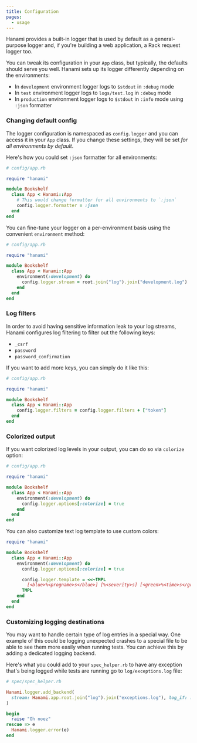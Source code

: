 ```yaml
---
title: Configuration
pages:
  - usage
---
```


Hanami provides a built-in logger that is used by default as a general-purpose logger and, if you're building a web application, a Rack request logger too.

You can tweak its configuration in your `App` class, but typically, the defaults should serve you well. Hanami sets up its logger differently depending on the environments:

- In `development` environment logger logs to `$stdout` in `:debug` mode
- In `test` environment logger logs to `logs/test.log` in `:debug` mode
- In `production` environment logger logs to `$stdout` in `:info` mode using `:json` formatter

### Changing default config

The logger configuration is namespaced as `config.logger` and you can access it in your `App` class. If you change these settings, they will be set _for all environments by default_.

Here's how you could set `:json` formatter for all environments:

```ruby
# config/app.rb

require "hanami"

module Bookshelf
  class App < Hanami::App
    # This would change formatter for all environments to `:json`
    config.logger.formatter = :json
  end
end
```

You can fine-tune your logger on a per-environment basis using the convenient `environment` method:

```ruby
# config/app.rb

require "hanami"

module Bookshelf
  class App < Hanami::App
    environment(:development) do
      config.logger.stream = root.join("log").join("development.log")
    end
  end
end
```

### Log filters

In order to avoid having sensitive information leak to your log streams, Hanami configures log filtering to filter out the following keys:

- `_csrf`
- `password`
- `password_confirmation`

If you want to add more keys, you can simply do it like this:

```ruby
# config/app.rb

require "hanami"

module Bookshelf
  class App < Hanami::App
    config.logger.filters = config.logger.filters + ["token"]
  end
end
```

### Colorized output

If you want colorized log levels in your output, you can do so via `colorize` option:

```ruby
# config/app.rb

require "hanami"

module Bookshelf
  class App < Hanami::App
    environment(:development) do
      config.logger.options[:colorize] = true
    end
  end
end
```

You can also customize text log template to use custom colors:

```ruby
require "hanami"

module Bookshelf
  class App < Hanami::App
    environment(:development) do
      config.logger.options[:colorize] = true

      config.logger.template = <<~TMPL
        [<blue>%<progname>s</blue>] [%<severity>s] [<green>%<time>s</green>] %<message>s %<payload>s
      TMPL
    end
  end
end
```

### Customizing logging destinations

You may want to handle certain type of log entries in a special way. One example of this could be logging unexpected crashes to a special file to be able to see them more easily when running tests. You can achieve this by adding a dedicated logging backend.

Here's what you could add to your `spec_helper.rb` to have any exception that's being logged while tests are running go to `log/exceptions.log` file:

```ruby
# spec/spec_helper.rb

Hanami.logger.add_backend(
  stream: Hanami.app.root.join("log").join("exceptions.log"), log_if: :exception?
)

begin
  raise "Oh noez"
rescue => e
  Hanami.logger.error(e)
end
```
